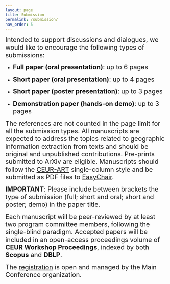 ```yaml
---
layout: page
title: Submission
permalink: /submission/
nav_order: 5
---
```



 <span style="font-size:20px;"> Intended to support discussions and dialogues, we would like to encourage the following types of submissions:

* <span style="font-size:20px;">**Full paper (oral presentation)**: up to 6 pages
 
* <span style="font-size:20px;">**Short paper (oral presentation)**: up to 4 pages

* <span style="font-size:20px;">**Short paper (poster presentation)**: up to 3 pages

* <span style="font-size:20px;">**Demonstration paper (hands-on demo)**: up to 3 pages 

<span style="font-size:20px;"> The references are not counted in the page limit for all the submission types. All manuscripts are expected to address the topics related to geographic information extraction from texts and should be original and unpublished contributions. Pre-prints submitted to ArXiv are eligible. Manuscripts should follow the [CEUR-ART](https://ceurws.wordpress.com/2020/03/31/ceurws-publishes-ceurart-paper-style/) single-column style and be submitted as PDF files to [EasyChair](https://easychair.org/my/conference?conf=geoext2023).
 
<span style="font-size:20px;"> **IMPORTANT**: Please include between brackets the type of submission (full; short and oral; short and poster; demo) in the paper title.
 
 
<span style="font-size:20px;"> Each manuscript will be peer-reviewed by at least two program committee members, following the single-blind paradigm. Accepted papers will be included in an open-access proceedings volume of **CEUR Workshop Proceedings**, indexed by both **Scopus** and **DBLP**.

<span style="font-size:20px;">  The [registration](https://ecir2023.org/registration.html?v=1.29) is open and managed by the Main Conference organization.
